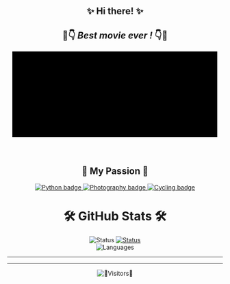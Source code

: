 <html lang="en">
<head>
<div id="hi" align="center">

## ✨ Hi there! ✨

## 👀👇 ***Best movie ever !*** 👇👀

</div>
</head>
  <body>
    <div id="matrix" align="center">
    <a href="https://en.wikipedia.org/wiki/The_Matrix" target="_blank">
      <img src="https://github.com/ivanmarinoff/ivanmarinoff/blob/main/matrix.gif?raw=true" width="480" height="200" alt="Matrix gif"/>
    </a>
    </div>
  </body>
</html>
<br/><br/>
<div id="passion" align="center">

## 💖 My Passion 💖

</div>


<div id="badges" align="center">

<a href="https://rb.gy/vtue8">
    <img src="https://img.shields.io/badge/I%20Love-🐍 Python 🐍-ff69b4" alt="Python badge">
</a>    
<a href="https://rb.gy/gui7f">
    <img src="https://img.shields.io/badge/I%20love-📷 Photography 📷-red" alt="Photography badge">
</a>
<a href="https://rb.gy/i09gq">
    <img src="https://img.shields.io/badge/I%20love-🚴‍♂️Cycling🚴‍♂️-yellowgreen" alt="Cycling badge">
</a>
</div>

<div id="stats" align="center">

# 🛠️ GitHub Stats 🛠️

<div id="stats" align="center">

<img src="https://github-readme-streak-stats.herokuapp.com/?user=ivanmarinoff&theme=highcontrast&hide_border=false" alt="Status" >
<a href="https://github.com/ivanmarinoff">
<img src="https://github-readme-stats.vercel.app/api?username=ivanmarinoff&theme=highcontrast&hide_border=false&include_all_commits=true&count_private=false&layout=compact" alt="Status" >
</a>
<div id="stats" align="center">

<img src="https://github-readme-stats.vercel.app/api/top-langs/?username=ivanmarinoff&theme=highcontrast&hide_border=false&include_all_commits=true&count_private=false&layout=compact" alt="Languages" >
</div>  
</div>  
</div>  

---

---

<div id="stats" align="center">

![👀Visitors👀](https://api.visitorbadge.io/api/combined?path=https%3A%2F%2Fgithub.com%2Fivanmarinoff&countColor=%23d9e3f0&style=plastic&labelStyle=upper)

</div>

<script type="text/javascript">{{ googleTagManagerNoScript }}</script>